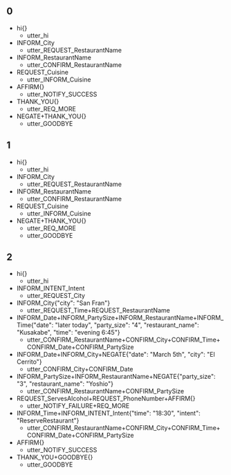## 0
* hi{}
  - utter_hi
* INFORM_City
  - utter_REQUEST_RestaurantName
* INFORM_RestaurantName
  - utter_CONFIRM_RestaurantName
* REQUEST_Cuisine
  - utter_INFORM_Cuisine
* AFFIRM{}
  - utter_NOTIFY_SUCCESS
* THANK_YOU{}
  - utter_REQ_MORE
* NEGATE+THANK_YOU{}
  - utter_GOODBYE

## 1
* hi{}
  - utter_hi
* INFORM_City
  - utter_REQUEST_RestaurantName
* INFORM_RestaurantName
  - utter_CONFIRM_RestaurantName
* REQUEST_Cuisine
  - utter_INFORM_Cuisine
* NEGATE+THANK_YOU{}
  - utter_REQ_MORE
  - utter_GOODBYE

## 2
* hi{}
  - utter_hi
* INFORM_INTENT_Intent
  - utter_REQUEST_City
* INFORM_City{"city": "San Fran"}
  - utter_REQUEST_Time+REQUEST_RestaurantName
* INFORM_Date+INFORM_PartySize+INFORM_RestaurantName+INFORM_Time{"date": "later today", "party_size": "4", "restaurant_name": "Kusakabe", "time": "evening 6:45"}
  - utter_CONFIRM_RestaurantName+CONFIRM_City+CONFIRM_Time+CONFIRM_Date+CONFIRM_PartySize
* INFORM_Date+INFORM_City+NEGATE{"date": "March 5th", "city": "El Cerrito"}
  - utter_CONFIRM_City+CONFIRM_Date
* INFORM_PartySize+INFORM_RestaurantName+NEGATE{"party_size": "3", "restaurant_name": "Yoshio"}
  - utter_CONFIRM_RestaurantName+CONFIRM_PartySize
* REQUEST_ServesAlcohol+REQUEST_PhoneNumber+AFFIRM{}
  - utter_NOTIFY_FAILURE+REQ_MORE
* INFORM_Time+INFORM_INTENT_Intent{"time": "18:30", "intent": "ReserveRestaurant"}
  - utter_CONFIRM_RestaurantName+CONFIRM_City+CONFIRM_Time+CONFIRM_Date+CONFIRM_PartySize
* AFFIRM{}
  - utter_NOTIFY_SUCCESS
* THANK_YOU+GOODBYE{}
  - utter_GOODBYE

